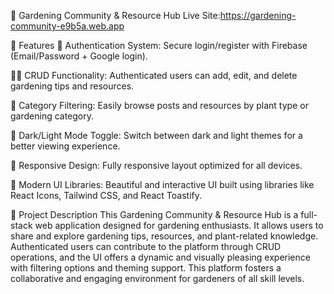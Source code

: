 🌿 Gardening Community & Resource Hub
Live Site:https://gardening-community-e9b5a.web.app

🌟 Features
🔐 Authentication System: Secure login/register with Firebase (Email/Password + Google login).

🧑‍🌾 CRUD Functionality: Authenticated users can add, edit, and delete gardening tips and resources.

🌱 Category Filtering: Easily browse posts and resources by plant type or gardening category.

🌙 Dark/Light Mode Toggle: Switch between dark and light themes for a better viewing experience.

📱 Responsive Design: Fully responsive layout optimized for all devices.

🎨 Modern UI Libraries: Beautiful and interactive UI built using libraries like React Icons, Tailwind CSS, and React Toastify.

📖 Project Description
This Gardening Community & Resource Hub is a full-stack web application designed for gardening enthusiasts. It allows users to share and explore gardening tips, resources, and plant-related knowledge. Authenticated users can contribute to the platform through CRUD operations, and the UI offers a dynamic and visually pleasing experience with filtering options and theming support. This platform fosters a collaborative and engaging environment for gardeners of all skill levels.








